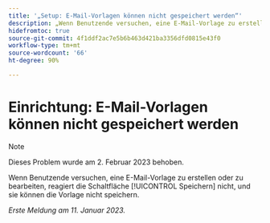 ```yaml
---
title: '„Setup: E-Mail-Vorlagen können nicht gespeichert werden“'
description: „Wenn Benutzende versuchen, eine E-Mail-Vorlage zu erstellen oder zu bearbeiten, reagiert die Schaltfläche ‚Speichern‘ nicht und sie können die Vorlage nicht speichern.“
hidefromtoc: true
source-git-commit: 4f1ddf2ac7e5b6b463d421ba3356dfd0815e43f0
workflow-type: tm+mt
source-wordcount: '66'
ht-degree: 90%

---
```



# Einrichtung: E-Mail-Vorlagen können nicht gespeichert werden

>[!NOTE]
>
>Dieses Problem wurde am 2. Februar 2023 behoben.

Wenn Benutzende versuchen, eine E-Mail-Vorlage zu erstellen oder zu bearbeiten, reagiert die Schaltfläche [!UICONTROL Speichern] nicht, und sie können die Vorlage nicht speichern.

_Erste Meldung am 11. Januar 2023._

